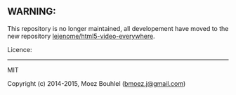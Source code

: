 **WARNING:**
---
This repository is no longer maintained, all developement have moved to the new
repository [lejenome/html5-video-everywhere](https://github.com/lejenome/html5-video-everywhere).

Licence:
___
MIT

Copyright (c) 2014-2015, Moez Bouhlel (bmoez.j@gmail.com)
